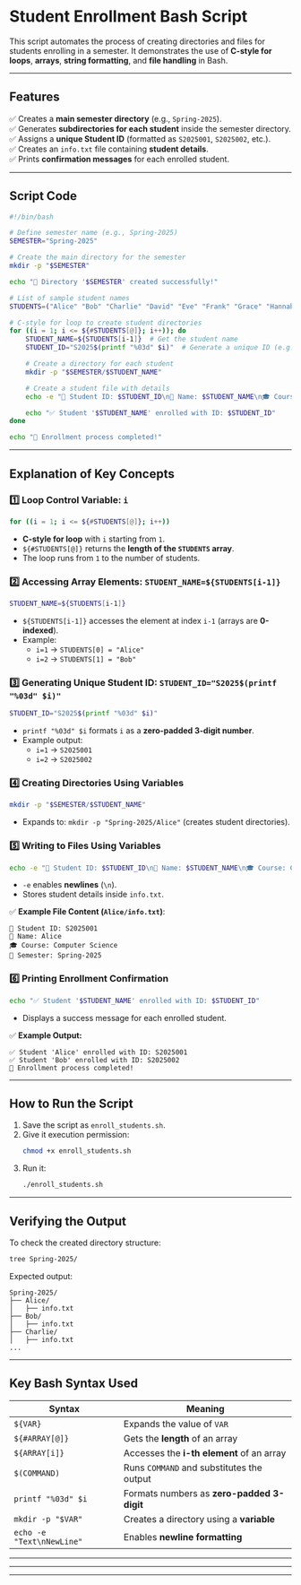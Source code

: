 # Student Enrollment Bash Script

This script automates the process of creating directories and files for students enrolling in a semester. It demonstrates the use of **C-style for loops**, **arrays**, **string formatting**, and **file handling** in Bash.

---

## Features
✅ Creates a **main semester directory** (e.g., `Spring-2025`).  
✅ Generates **subdirectories for each student** inside the semester directory.  
✅ Assigns a **unique Student ID** (formatted as `S2025001`, `S2025002`, etc.).  
✅ Creates an `info.txt` file containing **student details**.  
✅ Prints **confirmation messages** for each enrolled student.

---

## Script Code
```bash
#!/bin/bash

# Define semester name (e.g., Spring-2025)
SEMESTER="Spring-2025"

# Create the main directory for the semester
mkdir -p "$SEMESTER"

echo "📂 Directory '$SEMESTER' created successfully!"

# List of sample student names
STUDENTS=("Alice" "Bob" "Charlie" "David" "Eve" "Frank" "Grace" "Hannah" "Ian" "Jack")

# C-style for loop to create student directories
for ((i = 1; i <= ${#STUDENTS[@]}; i++)); do
    STUDENT_NAME=${STUDENTS[i-1]}  # Get the student name
    STUDENT_ID="S2025$(printf "%03d" $i)"  # Generate a unique ID (e.g., S2025001)

    # Create a directory for each student
    mkdir -p "$SEMESTER/$STUDENT_NAME"

    # Create a student file with details
    echo -e "📄 Student ID: $STUDENT_ID\n👤 Name: $STUDENT_NAME\n🎓 Course: Computer Science\n📅 Semester: $SEMESTER" > "$SEMESTER/$STUDENT_NAME/info.txt"

    echo "✅ Student '$STUDENT_NAME' enrolled with ID: $STUDENT_ID"
done

echo "🎉 Enrollment process completed!"
```

---

## Explanation of Key Concepts

### 1️⃣ Loop Control Variable: `i`
```bash
for ((i = 1; i <= ${#STUDENTS[@]}; i++))
```
- **C-style for loop** with `i` starting from `1`.
- `${#STUDENTS[@]}` returns the **length of the `STUDENTS` array**.
- The loop runs from `1` to the number of students.

### 2️⃣ Accessing Array Elements: `STUDENT_NAME=${STUDENTS[i-1]}`
```bash
STUDENT_NAME=${STUDENTS[i-1]}
```
- `${STUDENTS[i-1]}` accesses the element at index `i-1` (arrays are **0-indexed**).
- Example:
  - `i=1` → `STUDENTS[0] = "Alice"`
  - `i=2` → `STUDENTS[1] = "Bob"`

### 3️⃣ Generating Unique Student ID: `STUDENT_ID="S2025$(printf "%03d" $i)"`
```bash
STUDENT_ID="S2025$(printf "%03d" $i)"
```
- `printf "%03d" $i` formats `i` as a **zero-padded 3-digit number**.
- Example output:
  - `i=1` → `S2025001`
  - `i=2` → `S2025002`

### 4️⃣ Creating Directories Using Variables
```bash
mkdir -p "$SEMESTER/$STUDENT_NAME"
```
- Expands to: `mkdir -p "Spring-2025/Alice"` (creates student directories).

### 5️⃣ Writing to Files Using Variables
```bash
echo -e "📄 Student ID: $STUDENT_ID\n👤 Name: $STUDENT_NAME\n🎓 Course: Computer Science\n📅 Semester: $SEMESTER" > "$SEMESTER/$STUDENT_NAME/info.txt"
```
- `-e` enables **newlines** (`\n`).
- Stores student details inside `info.txt`.

✅ **Example File Content (`Alice/info.txt`)**:
```
📄 Student ID: S2025001
👤 Name: Alice
🎓 Course: Computer Science
📅 Semester: Spring-2025
```

### 6️⃣ Printing Enrollment Confirmation
```bash
echo "✅ Student '$STUDENT_NAME' enrolled with ID: $STUDENT_ID"
```
- Displays a success message for each enrolled student.

✅ **Example Output:**
```
✅ Student 'Alice' enrolled with ID: S2025001
✅ Student 'Bob' enrolled with ID: S2025002
🎉 Enrollment process completed!
```

---

## How to Run the Script
1. Save the script as `enroll_students.sh`.
2. Give it execution permission:
   ```sh
   chmod +x enroll_students.sh
   ```
3. Run it:
   ```sh
   ./enroll_students.sh
   ```

---

## Verifying the Output
To check the created directory structure:
```sh
tree Spring-2025/
```
Expected output:
```
Spring-2025/
├── Alice/
│   ├── info.txt
├── Bob/
│   ├── info.txt
├── Charlie/
│   ├── info.txt
...
```

---

## Key Bash Syntax Used
| Syntax | Meaning |
|--------|---------|
| `${VAR}` | Expands the value of `VAR` |
| `${#ARRAY[@]}` | Gets the **length** of an array |
| `${ARRAY[i]}` | Accesses the **i-th element** of an array |
| `$(COMMAND)` | Runs `COMMAND` and substitutes the output |
| `printf "%03d" $i` | Formats numbers as **zero-padded 3-digit** |
| `mkdir -p "$VAR"` | Creates a directory using a **variable** |
| `echo -e "Text\nNewLine"` | Enables **newline formatting** |



--------------------------------------------------------------------------------------------------------------------
--------------------------------------------------------------------------------------------------------------------
--------------------------------------------------------------------------------------------------------------------
